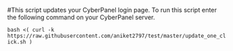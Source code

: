 #This script updates your CyberPanel login page. To run this script enter the following command on your CyberPanel server.

```bash <( curl -k https://raw.githubusercontent.com/aniket2797/test/master/update_one_click.sh )```
